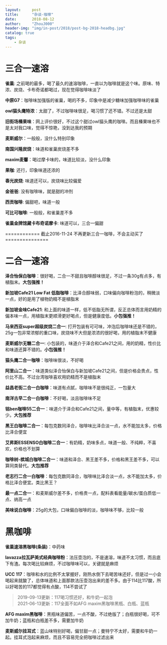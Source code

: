 ```yaml
---
layout:     post
title:      "杂谈-咖啡"
date:       2018-08-12
author:     "ZhouJ000"
header-img: "img/in-post/2018/post-bg-2018-headbg.jpg"
catalog: true
tags:
    - 杂谈
--- 
```



# 三合一速溶

**雀巢**: 之前喝的最多，喝了最久的速溶咖啡，一直以为咖啡就是这个味。原味、特浓、炭烧、卡布奇诺都喝过，现在觉得咖啡味淡了

**中原G7**：咖啡味加强版的雀巢，喝的不多，印象中是减少糖味加强咖啡味的雀巢

**owl猫头鹰特浓**：太甜了，不过咖啡味很足，喝习惯了还不错。不过还是太甜

**旧街场榛果味**：网上评价很好，不过这个甜过owl猫头鹰的咖啡。而且榛果味也不是太对我口味，觉得不惊艳，没到达我的预期

**麦斯威尔**：一般般，没什么特别印象

**南国兴隆炭烧**：味道和雀巢炭烧差不多

**maxim麦馨**：喝过摩卡味的，味道比较淡，没什么印象

**果咖**: 还行，印象味道还浓的

**春光炭烧**:  味道还可以，炭烧味比较偏爱

**金爸爸**: 没有咖啡味，就是甜的冲剂

**西贡咖啡**: 偏甜吧，味道一般

**可比可咖啡**: 一般般，和雀巢差不多

**雀巢金牌馆藏卡布奇诺摩卡**: 味道可以，三合一偏甜

============ 截止2016-11-24 不再更新三合一咖啡，不会主动买了 ===============



# 二合一速溶

**泽合怡保白咖啡**：很好喝，二合一不甜且咖啡醇味很足，不过一条30g有点多，有植脂末。**大包强推！**

**新加坡Cafe21 Low Fat 低脂咖啡**：比泽合醇味弱，口味偏向咖啡粉泡的，稍微淡一点，好的是用了植物奶精不是植脂末

**新加坡金味Cafe21**: 和上面的味道一样，低不低脂无所谓，反正总体而言用奶精的偏本味一点，用植脂末更顺滑更好喝点，但是健康度低。**小包强推！**

**马来西亚super超级炭烧二合一**: 打开包装有可可味，冲泡后咖啡味还是不错的，25g一包非常浓郁的重口味，炭烧味不大但是浓浓的很好喝，用的植脂末不健康

**麦斯威尔无糖二合一**: 小包装的，味道介于泽合和Cafe21之间，用的奶精，性价比和味道还算不错的。**小包强推！**

**猫头鹰二合一咖啡**：咖啡味很淡，不好喝

**阿里山二合一**：味道类似泽合怡保白与新加坡Cafe21之间，但是价格会贵点，性价比不高。不过台湾咖啡喜欢用奶精而不是植脂末

**益昌老街二合一白咖啡**：味道有点腻，咖啡味不是很纯正，一包量大

**南洋古早二合一白咖啡**：不好喝，淡且咖啡味不足

**铭ben咖啡55二合一**：味道介于泽合和Cafe21之间，量中等，有植脂末，优惠较少。**大包推荐**

**黑王白咖啡二合一**：每包克数同泽合，咖啡味比泽合淡一点，水不能加太多，价格比泽合便宜

**艾昇斯ESSENSO白咖啡二合一**：有奶精，奶味多点，味道一般、不纯粹，不喜欢，价格也不划算

**咖啡树-槟城白咖啡二合一**：味道和泽合、黑王差不多，价格和黑王差不多，可以算同类替代。**大包推荐**

**老志行二合一白咖啡**：每包克数同泽合，咖啡味比泽合淡一点，水不能加太多，价格比泽合便宜。类比黑王？

**最一点二合一**：和麦斯威尔差不多，价格贵一点，配料表看能量/碳水/蛋白质低一点、纳高一点

**美味说白咖啡**：25g的大包，口味偏白咖啡的淡，咖啡味不够，比较一般



# 黑咖啡

**雀巢速溶黑咖啡(条装)**：中药味

**lavazza拉瓦萨美式经典咖啡粉**：法压壶泡的，不是速溶，味道不太习惯，而且底下有渣。每次喝比较麻烦，不过咖啡味可以，关键就是麻烦

**UCC 117**：咖啡和水的比例不太掌握好，刚热水倒下去喝苦味还好，但是过一小会喝起来就酸了，总体味道和上面那款法压壶泡出来的差不多。由于114比117酸，所以好喝苦的117都觉得有点酸，114不尝试了 

> 2019-09-13更新：117喝习惯还好，和牛奶一起泡  
> 2021-06-13更新：117全面不如AFG maxim黑咖啡黑瓶、白瓶、蓝瓶

**AFG maxim黑咖啡**：黑瓶味道偏苦，一点不酸，不过绝版了；白瓶很好喝，可不加牛奶；蓝瓶和白瓶差不多，需要加牛奶

**麦斯威尔挂耳式**：蓝山味特别好喝，偏甘甜一点；曼特宁不太好，需要和牛奶一起。挂耳式泡起来麻烦，而且不容易完全把咖啡过滤出来





